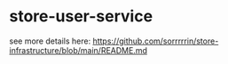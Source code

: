 # store-user-service
see more details here:
https://github.com/sorrrrrin/store-infrastructure/blob/main/README.md

